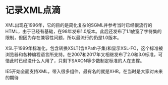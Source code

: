 # 记录XML点滴

XML出现在1996年，它的目的是简化复杂的SGML并参考当时已经很流行的HTML，由于已经有基础，在98年发布1.0版本。此后还发布了1.1放宽了字符集的限制，但因为存在兼容性问题，所以最流行的仍是1.0版本。

XSL于1999年标准化，包含转换XSLT(含XPath子集)和显示XSL-FO，这个标准被浏览器和各种编程语言所支持。在2007和2017年又相继发布了2.0和3.0标准，可惜此时已经没什么人用了，只剩下SAXON等少数制定标准的人在支撑。

IE5开始全面支持XML，带入很多组件，最有名的就是XHR。在当时是大家对未来的期待

